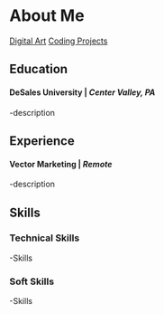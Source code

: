 # About Me

[Digital Art](./another-page.md) [Coding Projects](./another-page2.md)

## Education
#### DeSales University | _Center Valley, PA_
-description

## Experience 
#### Vector Marketing | _Remote_
-description

## Skills
### Technical Skills
-Skills

### Soft Skills
-Skills

